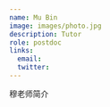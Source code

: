 ```yaml
---
name: Mu Bin
image: images/photo.jpg
description: Tutor
role: postdoc
links:
  email: 
  twitter: 
---
```


穆老师简介